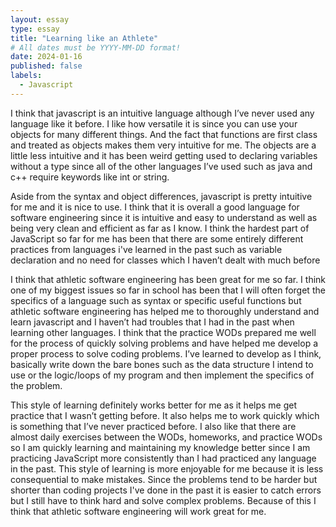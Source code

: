 ```yaml
---
layout: essay
type: essay
title: "Learning like an Athlete"
# All dates must be YYYY-MM-DD format!
date: 2024-01-16
published: false
labels:
  - Javascript
---
```


  I think that javascript is an intuitive language although I’ve never used any language like it before. I like how versatile it is since you can use your objects for many different things. And the fact that functions are first class and treated as objects makes them very intuitive for me. The objects are a little less intuitive and it has been weird getting used to declaring variables without a type since all of the other languages I’ve used such as java and c++ require keywords like int or string. 
  
  <!---->
  Aside from the syntax and object differences, javascript is pretty intuitive for me and it is nice to use. I think that it is overall a good language for software engineering since it is intuitive and easy to understand as well as being very clean and efficient as far as I know. I think the hardest part of JavaScript so far for me has been that there are some entirely different practices from languages i've learned in the past such as variable declaration and no need for classes which I haven’t dealt with much before
  
  <!---->
  I think that athletic software engineering has been great for me so far. I think one of my biggest issues so far in school has been that I will often forget the specifics of a language such as syntax or specific useful functions but athletic software engineering has helped me to thoroughly understand and learn javascript and I haven’t had troubles that I had in the past when learning other languages. I think that the practice WODs prepared me well for the process of quickly solving problems and have helped me develop a proper process to solve coding problems. I’ve learned to develop as I think, basically write down the bare bones such as the data structure I intend to use or the logic/loops of my program and then implement the specifics of the problem.
  
  <!---->
  This style of learning definitely works better for me as it helps me get practice that I wasn’t getting before. It also helps me to work quickly which is something that I’ve never practiced before. I also like that there are almost daily exercises between the WODs, homeworks, and practice WODs so I am quickly learning and maintaining my knowledge better since I am practicing JavaScript more consistently than I had practiced any language in the past. This style of learning is more enjoyable for me because it is less consequential to make mistakes. Since the problems tend to be harder but shorter than coding projects I've done in the past it is easier to catch errors but I still have to think hard and solve complex problems. Because of this I think that athletic software engineering will work great for me.



